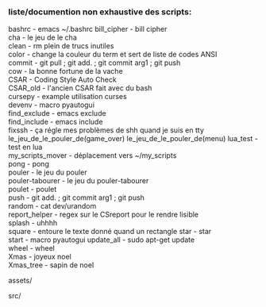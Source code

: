 ### liste/documention non exhaustive des scripts:  
  
bashrc - emacs ~/.bashrc
bill_cipher - bill cipher  
cha - le jeu de le cha  
clean - rm plein de trucs inutiles  
color - change la couleur du term et sert de liste de codes ANSI  
commit - git pull ; git add. ; git commit arg1 ; git push  
cow - la bonne fortune de la vache  
CSAR - Coding Style Auto Check  
CSAR_old - l'ancien CSAR fait avec du bash  
cursepy - example utilisation curses  
devenv - macro pyautogui  
find_exclude - emacs exclude  
find_include - emacs include  
fixssh - ça régle mes problèmes de shh quand je suis en tty
le_jeu_de_le_pouler_de(game_over)
le_jeu_de_le_pouler_de(menu)
lua_test - test en lua  
my_scripts_mover - déplacement vers ~/my_scripts  
pong - pong  
pouler - le jeu du pouler  
pouler-tabourer - le jeu du pouler-tabourer  
poulet - poulet  
push - git add. ; git commit arg1 ; git push  
random - cat dev/urandom  
report_helper - regex sur le CSreport pour le rendre lisible  
splash - uhhhh  
square - entoure le texte donné quand un rectangle 
star - star  
start - macro pyautogui
update_all - sudo apt-get update  
wheel - wheel  
Xmas - joyeux noel  
Xmas_tree - sapin de noel  
  
assets/  

src/    
